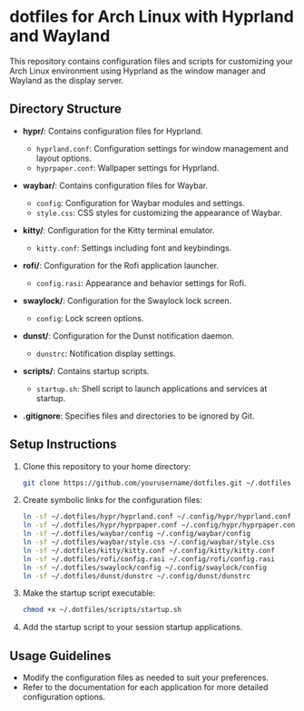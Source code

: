 # dotfiles for Arch Linux with Hyprland and Wayland

This repository contains configuration files and scripts for customizing your Arch Linux environment using Hyprland as the window manager and Wayland as the display server.

## Directory Structure

- **hypr/**: Contains configuration files for Hyprland.
  - `hyprland.conf`: Configuration settings for window management and layout options.
  - `hyprpaper.conf`: Wallpaper settings for Hyprland.
  
- **waybar/**: Contains configuration files for Waybar.
  - `config`: Configuration for Waybar modules and settings.
  - `style.css`: CSS styles for customizing the appearance of Waybar.
  
- **kitty/**: Configuration for the Kitty terminal emulator.
  - `kitty.conf`: Settings including font and keybindings.
  
- **rofi/**: Configuration for the Rofi application launcher.
  - `config.rasi`: Appearance and behavior settings for Rofi.
  
- **swaylock/**: Configuration for the Swaylock lock screen.
  - `config`: Lock screen options.
  
- **dunst/**: Configuration for the Dunst notification daemon.
  - `dunstrc`: Notification display settings.
  
- **scripts/**: Contains startup scripts.
  - `startup.sh`: Shell script to launch applications and services at startup.
  
- **.gitignore**: Specifies files and directories to be ignored by Git.

## Setup Instructions

1. Clone this repository to your home directory:
   ```bash
   git clone https://github.com/yourusername/dotfiles.git ~/.dotfiles
   ```

2. Create symbolic links for the configuration files:
   ```bash
   ln -sf ~/.dotfiles/hypr/hyprland.conf ~/.config/hypr/hyprland.conf
   ln -sf ~/.dotfiles/hypr/hyprpaper.conf ~/.config/hypr/hyprpaper.conf
   ln -sf ~/.dotfiles/waybar/config ~/.config/waybar/config
   ln -sf ~/.dotfiles/waybar/style.css ~/.config/waybar/style.css
   ln -sf ~/.dotfiles/kitty/kitty.conf ~/.config/kitty/kitty.conf
   ln -sf ~/.dotfiles/rofi/config.rasi ~/.config/rofi/config.rasi
   ln -sf ~/.dotfiles/swaylock/config ~/.config/swaylock/config
   ln -sf ~/.dotfiles/dunst/dunstrc ~/.config/dunst/dunstrc
   ```

3. Make the startup script executable:
   ```bash
   chmod +x ~/.dotfiles/scripts/startup.sh
   ```

4. Add the startup script to your session startup applications.

## Usage Guidelines

- Modify the configuration files as needed to suit your preferences.
- Refer to the documentation for each application for more detailed configuration options.
